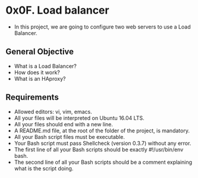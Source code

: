 # 0x0F. Load balancer
- In this project, we are going to configure two web servers to use a Load Balancer.

## General Objective
- What is a Load Balancer?
- How does it work?
- What is an HAproxy?

## Requirements
- Allowed editors: vi, vim, emacs.
- All your files will be interpreted on Ubuntu 16.04 LTS.
- All your files should end with a new line.
- A README.md file, at the root of the folder of the project, is mandatory.
- All your Bash script files must be executable.
- Your Bash script must pass Shellcheck (version 0.3.7) without any error.
- The first line of all your Bash scripts should be exactly #!/usr/bin/env bash.
- The second line of all your Bash scripts should be a comment explaining what is the script doing.
